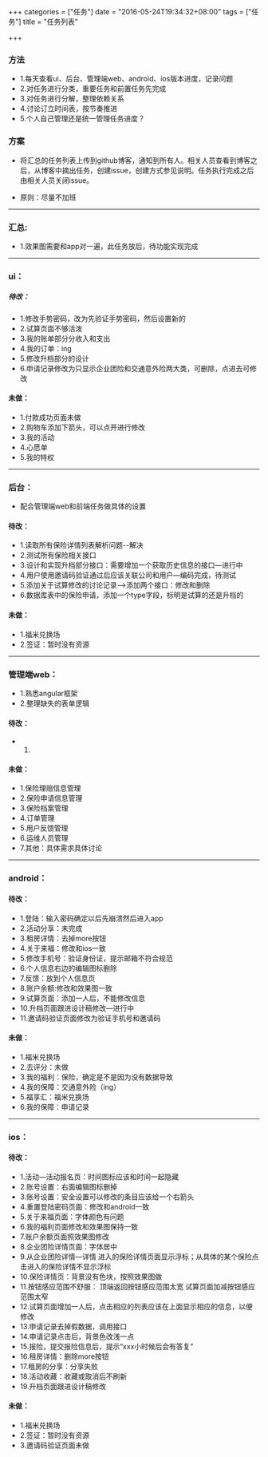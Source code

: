 +++
categories = ["任务"] 
date = "2016-05-24T19:34:32+08:00"
tags = ["任务"]
title = "任务列表"

+++

### **方法**

- 1.每天查看ui、后台、管理端web、android、ios版本进度，记录问题
- 2.对任务进行分类，重要任务和前置任务先完成
- 3.对任务进行分解，整理依赖关系
- 4.讨论订立时间表，按节奏推进
- 5.个人自己管理还是统一管理任务进度？

### **方案**

- 将汇总的任务列表上传到github博客，通知到所有人。相关人员查看到博客之后，从博客中摘出任务，创建issue，创建方式参见说明。任务执行完成之后由相关人员关闭issue。

- 原则：尽量不加班

***

### **汇总:**
- 1.效果图需要和app对一遍，此任务放后，待功能实现完成

***

### **ui：**

##### **待改：**

- 1.修改手势密码，改为先验证手势密码，然后设置新的
- 2.试算页面不够活泼
- 3.我的账单部分分收入和支出
- 4.我的订单：ing
- 5.修改升档部分的设计
- 6.申请记录修改为只显示企业团险和交通意外险两大类，可删除，点进去可修改

#### **未做：**

- 1.付款成功页面未做
- 2.购物车添加下箭头，可以点开进行修改
- 3.我的活动
- 4.心愿单
- 5.我的特权

***

### **后台：**

- 配合管理端web和前端任务做具体的设置

#### **待改：**

- 1.读取所有保险详情列表解析问题--解决
- 2.测试所有保险相关接口
- 3.设计和实现升档部分接口：需要增加一个获取历史信息的接口—进行中
- 4.用户使用邀请码验证通过后应该关联公司和用户—编码完成，待测试
- 5.添加关于试算修改的讨论记录—>添加两个接口：修改和删除
- 6.数据库表中的保险申请，添加一个type字段，标明是试算的还是升档的

#### **未做：**

- 1.福米兑换场
- 2.签证：暂时没有资源

***

### **管理端web：**

- 1.熟悉angular框架
- 2.整理缺失的表单逻辑

#### **待改：**

- 1.

#### **未做：**

- 1.保险理赔信息管理
- 2.保险申请信息管理
- 3.保险档案管理
- 4.订单管理
- 5.用户反馈管理
- 6.运维人员管理
- 7.其他：具体需求具体讨论

***

### **android：**

#### **待改：**

- 1.登陆：输入密码确定以后先崩溃然后进入app
- 2.活动分享：未完成
- 3.租房详情：去掉more按钮
- 4.关于来福：修改和ios一致
- 5.修改手机号：验证身份证，提示邮箱不符合规范
- 6.个人信息右边的编辑图标删除
- 7.反馈：放到个人信息页
- 8.账户余额:修改和效果图一致
- 9.试算页面：添加一人后，不能修改信息
- 10.升档页面跟进设计稿修改—进行中
- 11.邀请码验证页面修改为验证手机号和邀请码

#### **未做：**

- 1.福米兑换场
- 2.去评分：未做
- 3.我的福利：保险，确定是不是因为没有数据导致
- 4.我的保障：交通意外险（ing）
- 5.福享汇：福米兑换场
- 6.我的保障：申请记录

***

### **ios：**

#### **待改：**

- 1.活动—活动报名页：时间图标应该和时间一起隐藏
- 2.账号设置：右面编辑图标删掉
- 3.账号设置：安全设置可以修改的条目应该给一个右箭头
- 4.重置登陆密码页面：修改和android一致
- 5.关于来福页面：字体颜色有问题
- 6.我的福利页面修改和效果图保持一致
- 7.账户余额页面照效果图修改
- 8.企业团险详情页面：字体居中
- 9.从企业团险详情—详情 进入的保险详情页面显示浮标；从具体的某个保险点击进入的保险详情不显示浮标
- 10.保险详情页：背景没有色块，按照效果图做
- 11.按钮感应范围不舒服：
  顶端返回按钮感应范围太宽
  试算页面加减按钮感应范围太窄
- 12.试算页面增加一人后，点击相应的列表应该在上面显示相应的信息，以便修改
- 13.申请记录去掉假数据，调用接口
- 14.申请记录点击后，背景色改浅一点
- 15.报险，提交报险信息后，提示“xxx小时候后会有答复”
- 16.租房详情：删除more按钮
- 17.租房的分享：分享失败
- 18.活动收藏：收藏或取消后不刷新
- 19.升档页面跟进设计稿修改

#### **未做：**

- 1.福米兑换场
- 2.签证：暂时没有资源
- 3.邀请码验证页面未做
